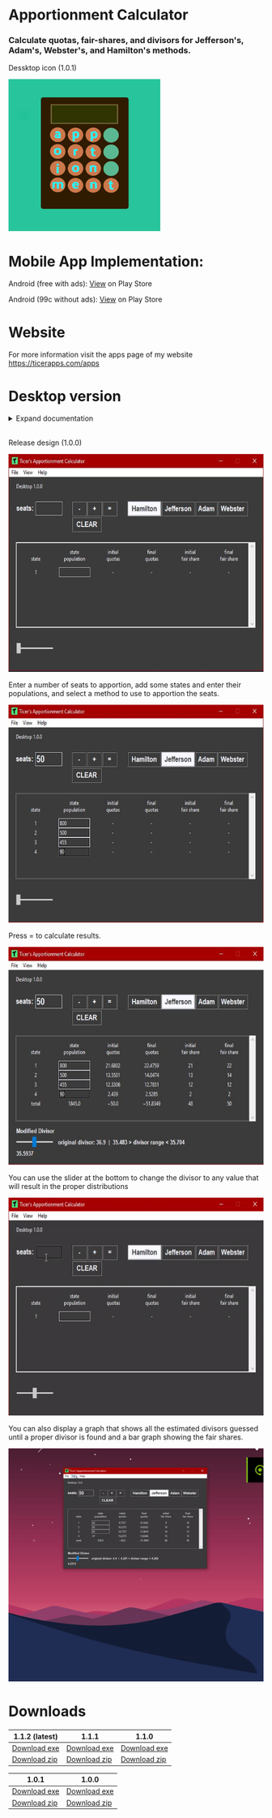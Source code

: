 
# Apportionment Calculator
### Calculate quotas, fair-shares, and divisors for Jefferson's, Adam's, Webster's, and Hamilton's methods.

Dessktop icon (1.0.1)

<img src="res/icon.png" width="300" height="300" >

# Mobile App Implementation:
Android (free with ads): <a href="https://play.google.com/store/apps/details?id=com.brandon.apportionmentcalculator&hl=en_US&gl=US">View</a> on Play Store

Android (99c without ads): <a href="https://play.google.com/store/apps/details?id=com.brandon.apportionmentcalculatorpro&hl=en_US&gl=US">View</a> on Play Store

# Website
For more information visit the apps page of my website https://ticerapps.com/apps

# Desktop version

<details>
  <summary>Expand documentation</summary>
  <br>
  <details>
    <summary>GUI</summary>
    
      Scripts responsible for building the GUI
    
      apportionment_calculator.py
    
      class - App
        function - save_recent_data - saves previous calculation, when app is closed previous data loads in the table 
        function - load_saved_table_data - loads saved (or recent) data into the table
        function - save_csv - saves/exports a csv file containing data in the table
        function - save_xlsx - saves/exports an xlsx file containing data in the table
        function - change_method_hamilton - changes apportionment method to hamilton
        function - change_method_jefferson - changes apportionment method to jefferson
        function - change_method_adam - changes apportionment method to adam
        function - change_method_webster - changes apportionment method to webster
        function - add_state - adds a new row to the table with six columns
        function - remove_state - removes a row from the table
        function - clear_states - clears data from the table 
        function - calculate - calculates quotas, fair shares, and divisors and displays results in table
        function - show_about - shows a popup with information about this software
        function - show_guide - shows a popup with instructions on how to use the software
        function - slider_changed - updates divisor and table values when the slider widget is used
        function - change_theme_dark - changes app theme to dark mode
        function - change_theme_light - changes app theme to light mode
        function - change_theme_clt_green - changes app theme to unc charlotte school colors
        function - change_theme_tarheel_blue - changes app theme to unc chapel hill school colors
        function - change_theme_wolfpack_red - changes app theme to nc state school colors
  
    
      main_plots.py
    
      class - Plot
        function - create_combined_graph - creates a single popup containg divisor algorithm graph and fair share chart
        function - create_divisor_graph - creates a popup graph displaying how the algorithm calculates an acceptable divisor 
                                          as well as the lowest and highest possible estimated divisors
        function - create_fair_share_plot - creates a popup chart displaying the fair share allocations to each state
        function - calculate_plot_points - creates lists for estimations, lowest, and highest possible estimated divisors

  </details>
  
  <details>
    <summary>Methods</summary>
    
      API
    
      class - Hamilton
        parameters 
          - num_seats: int - number of seats to apportion
          - states: int - number of states to apportion seats to
          - populations: [float] * states - list of populations per state (list must be same size as number of states)
        functions
          - calculate_quotas([0] * states) - calculates the original quotas for each state and initializes a list for 
                                             final quotas
          - calculate_fair_shares([0] * states, quotas) - calculates final fair shares and final quotas
          - calculate - apportions seats to states, uses calculate_quotas and calculate_fair_shares
        Usage
          method = Hamilton(num_seats, states, populations)
          results = method.calculate() -> returns original divisor, modified divisor, original quotas, final quotas, 
                                          initial fair shares, final fair shares, sum of inititial fair shares, 0, 0, 0
    
      class - Jefferson
        parameters 
          - num_seats: int - number of seats to apportion
          - states: int - number of states to apportion seats to
          - populations: [float] * states - list of populations per state (list must be same size as number of states)
        functions
          - calculate_quotas([0] * states) - calculates the original quotas for each state and initializes a list for 
                                             final quotas
          - calculate_fair_shares([0] * states, quotas) - calculates final fair shares and final quotas
          - calculate - apportions seats to states, uses calculate_quotas and calculate_fair_shares
          - calculate_with_divisor(float: divisor) - calculates results given a divisor as a parameter
          - calculate_lower_boundary(float: divisor) - calculates lowest estimated possible divisor that can be used
          - calculate_upper_boundary(float: divisor) - calculates highest estimated possible divisor that can be used
          - calculate_plot_points(lower_divisor, upper_divisor) - creates lists of divisors and estimations
        Usage
          method = Jefferson(num_seats, states, populations)
          results = method.calculate() -> returns original divisor, modified divisor, original quotas, final quotas, 
                                          initial fair shares, final fair shares, sum of inititial fair shares, 
                                          lower boundary, upper boundary, estimation history
        
    
      
  </details>
  
</details>

<br>

Release design (1.0.0)

<img src="res/demo_1.JPG" width="685" height="430">

Enter a number of seats to apportion, add some states and enter their populations, and select a method to use to apportion the seats.

<img src="res/demo_2.JPG" width="685" height="430">

Press = to calculate results.

<img src="res/demo_3.JPG" width="685" height="430">

You can use the slider at the bottom to change the divisor to any value that will result in the proper distributions

<img src="res/demo_4.gif" width="685" height="430">

You can also display a graph that shows all the estimated divisors guessed until a proper divisor is found and a bar graph showing the fair shares.

<img src="res/demo_5.gif" width="685" height="460">

# Downloads

| 1.1.2 (latest) | 1.1.1 | 1.1.0 | 
|-------|-------|-------|
| <a href="https://github.com/btror/apportionmentCalculatorPy/releases/download/1.1.2/apportionmentCalculatorPy.exe">Download exe</a> | <a href="https://github.com/btror/apportionmentCalculatorPy/releases/download/1.1.1/Apportionment.Calculator.exe">Download exe</a> | <a href="https://github.com/btror/apportionmentCalculatorPy/releases/download/1.1.0/apportionmentCalculatorPy.exe">Download exe</a> |
| <a href="https://github.com/btror/apportionmentCalculatorPy/archive/refs/tags/1.1.2.zip">Download zip</a> | <a href="https://github.com/btror/apportionmentCalculatorPy/archive/refs/tags/1.1.1.zip">Download zip</a> | <a href="https://github.com/btror/apportionmentCalculatorPy/archive/refs/tags/1.1.0.zip">Download zip</a>

| 1.0.1 | 1.0.0 |
|-------|-------|
| <a href="https://github.com/btror/apportionmentCalculatorPy/releases/download/1.0.1/apportionmentCalculatorPy.exe">Download exe</a> | <a href="https://github.com/btror/apportionmentCalculatorPy/releases/download/1.0.0/apportionmentCalculatorPy.exe">Download exe</a> |
| <a href="https://github.com/btror/apportionmentCalculatorPy/archive/refs/tags/1.0.1.zip">Download zip</a> | <a href="https://github.com/btror/apportionmentCalculatorPy/archive/refs/tags/1.0.0.zip">Download zip</a> |

